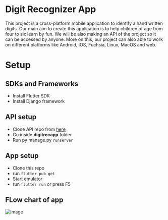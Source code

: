 # Digit Recognizer App

This project is a cross-platform mobile application to identify a hand written digits. Our main aim to create this application is to help children of age from four to six learn by fun. We will be also making an API of the project so it can be accessed by anyone. More on this, our project can also able to work on different platforms like Android, iOS, Fuchsia, Linux, MacOS and web.

# Setup

## SDKs and Frameworks

  - Install Flutter SDK
  - Install Django framework

## API setup

  - Clone API repo from [here](https://github.com/yashpaneliya/digit_recognition_api) 
  - Go inside **digitrecapp** folder 
  - Run py manage.py ```runserver```

## App setup

  - Clone this repo
  - run ```flutter pub get```
  - Start emulator
  - run ```flutter run``` or press F5

## FLow chart of app
![image](https://user-images.githubusercontent.com/58077762/115832202-40f33c00-a430-11eb-9e63-8079a8943611.png)
